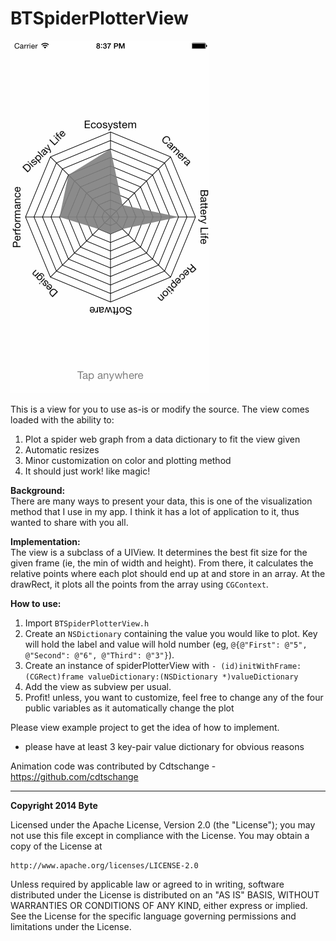 BTSpiderPlotterView
===================

![sample](/Gifs/spiderview.gif)

This is a view for you to use as-is or modify the source. The view comes loaded with the ability to:

1. Plot a spider web graph from a data dictionary to fit the view given  
2. Automatic resizes  
3. Minor customization on color and plotting method  
4. It should just work! like magic! 

**Background:**  
There are many ways to present your data, this is one of the visualization method that I use in my app. I think it has a lot of application to it, thus wanted to share with you all.   

**Implementation:**  
The view is a subclass of a UIView. It determines the best fit size for the given frame (ie, the min of width and height). From there, it calculates the relative points where each plot should end up at and store in an array. At the drawRect, it plots all the points from the array using `CGContext`. 

**How to use:**

1. Import `BTSpiderPlotterView.h`  
2. Create an `NSDictionary` containing the value you would like to plot. Key will hold the label and value will hold number (eg, `@{@"First": @"5", @"Second": @"6", @"Third": @"3"}`).
3. Create an instance of spiderPlotterView with `- (id)initWithFrame:(CGRect)frame valueDictionary:(NSDictionary *)valueDictionary`  
4. Add the view as subview per usual.
5. Profit! unless, you want to customize, feel free to change any of the four public variables as it automatically change the plot


Please view example project to get the idea of how to implement. 
* please have at least 3 key-pair value dictionary for obvious reasons

Animation code was contributed by Cdtschange - https://github.com/cdtschange

----

**Copyright 2014 Byte**

Licensed under the Apache License, Version 2.0 (the "License");
you may not use this file except in compliance with the License.
You may obtain a copy of the License at

    http://www.apache.org/licenses/LICENSE-2.0

Unless required by applicable law or agreed to in writing, software
distributed under the License is distributed on an "AS IS" BASIS,
WITHOUT WARRANTIES OR CONDITIONS OF ANY KIND, either express or implied.
See the License for the specific language governing permissions and
limitations under the License.
